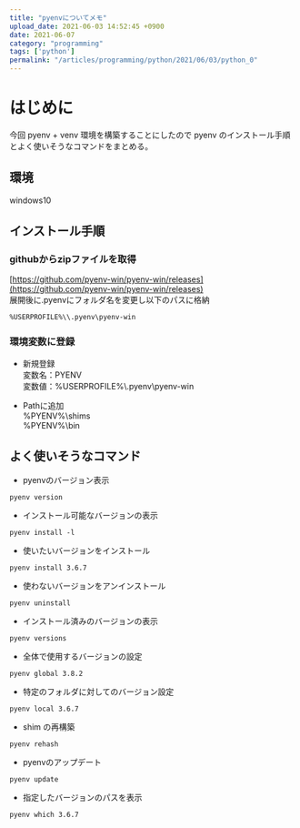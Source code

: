 ```yaml
---
title: "pyenvについてメモ"
upload_date: 2021-06-03 14:52:45 +0900
date: 2021-06-07
category: "programming"
tags: ['python']
permalink: "/articles/programming/python/2021/06/03/python_0"
---
```



# はじめに
今回 pyenv + venv 環境を構築することにしたので pyenv のインストール手順とよく使いそうなコマンドをまとめる。


## 環境
windows10  


## インストール手順

### githubからzipファイルを取得
[https://github.com/pyenv-win/pyenv-win/releases](https://github.com/pyenv-win/pyenv-win/releases)  
展開後に.pyenvにフォルダ名を変更し以下のパスに格納  
```
%USERPROFILE%\\.pyenv\pyenv-win
```

### 環境変数に登録
- 新規登録  
変数名：PYENV  
変数値：%USERPROFILE%\\.pyenv\pyenv-win

- Pathに追加  
%PYENV%\shims  
%PYENV%\bin



## よく使いそうなコマンド
- pyenvのバージョン表示
```
pyenv version
```
- インストール可能なバージョンの表示
```
pyenv install -l
```

- 使いたいバージョンをインストール
```
pyenv install 3.6.7
```
- 使わないバージョンをアンインストール
```
pyenv uninstall 
```

- インストール済みのバージョンの表示
```
pyenv versions
```

- 全体で使用するバージョンの設定
```
pyenv global 3.8.2
```

- 特定のフォルダに対してのバージョン設定
```
pyenv local 3.6.7
```
- shim の再構築
```
pyenv rehash
```
- pyenvのアップデート
```
pyenv update
```
- 指定したバージョンのパスを表示
```
pyenv which 3.6.7
```
